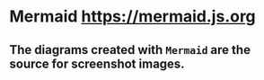 # Mermaid https://mermaid.js.org

## The diagrams created with `Mermaid` are the source for screenshot images.
